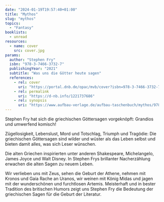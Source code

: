```yaml
---
date: "2024-01-19T19:57:40+01:00"
title: "Mythos"
slug: "mythos"
topics:
  - "Fantasy"
booklists:
  - unread
resources:
  - name: cover
    src: cover.jpg
params:
  author: "Stephen Fry"
  isbn: "978-3-7466-3732-7"
  publishingYear: "2021"
  subtitle: "Was uns die Götter heute sagen"
  references:
    - rel: cover
      uri: "https://portal.dnb.de/opac/mvb/cover?isbn=978-3-7466-3732-7"
    - rel: permalink
      uri: "https://d-nb.info/1221737686"
    - rel: synopsis
      uri: "https://www.aufbau-verlage.de/aufbau-taschenbuch/mythos/978-3-7466-3732-7"
---
```


Stephen Fry hat sich die griechischen Göttersagen vorgeknöpft: Grandios und 
umwerfend komisch!

Zügellosigkeit, Lebenslust, Mord und Totschlag, Triumph und Tragödie: Die 
griechischen Göttersagen sind wilder und wüster als das Leben selbst und bieten 
damit alles, was sich Leser wünschen.

Die alten Griechen inspirierten unter anderen Shakespeare, Michelangelo, James 
Joyce und Walt Disney. In Stephen Frys brillanter Nacherzählung erwachen die 
alten Sagen zu neuem Leben.

Wir verlieben uns mit Zeus, sehen die Geburt der Athene, nehmen mit Kronos und 
Gaia Rache an Uranos, wir weinen mit König Midas und jagen mit der wunderschönen 
und furchtlosen Artemis. Meisterhaft und in bester Tradition des britischen 
Humors zeigt uns Stephen Fry die Bedeutung der griechischen Sagen für die Geburt 
der Literatur.
